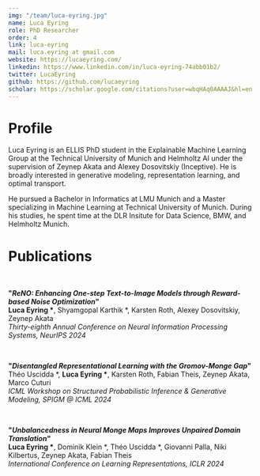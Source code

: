 ```yaml
---
img: "/team/luca-eyring.jpg"
name: Luca Eyring
role: PhD Researcher
order: 4
link: luca-eyring
mail: luca.eyring at gmail.com
website: https://lucaeyring.com/
linkedin: https://www.linkedin.com/in/luca-eyring-74abb01b2/
twitter: LucaEyring
github: https://github.com/lucaeyring
scholar: https://scholar.google.com/citations?user=wbqHAq0AAAAJ&hl=en
---
```


# Profile

Luca Eyring is an ELLIS PhD student in the Explainable Machine Learning Group at the Technical University of Munich and Helmholtz AI under the supervision of Zeynep Akata and Alexey Dosovitskiy (Inceptive). He is broadly interested in generative modeling, representation learning, and optimal transport.

He pursued a Bachelor in Informatics at LMU Munich and a Master specializing in Machine Learning at Technical University of Munich. During his studies, he spent time at the DLR Insitute for Data Science, BMW, and Helmholtz Munich.

# Publications

</br>

__"_ReNO: Enhancing One-step Text-to-Image Models through Reward-based Noise Optimization_"__   
__Luca Eyring *__, Shyamgopal Karthik *, Karsten Roth, Alexey Dosovitskiy, Zeynep Akata   
*Thirty-eighth Annual Conference on Neural Information Processing Systems, NeurIPS 2024*

</br>

__"_Disentangled Representational Learning with the Gromov-Monge Gap_"__   
Théo Uscidda *, __Luca Eyring *__, Karsten Roth, Fabian Theis, Zeynep Akata, Marco Cuturi   
*ICML Workshop on Structured Probabilistic Inference & Generative Modeling, SPIGM @ ICML 2024*

</br>

__"_Unbalancedness in Neural Monge Maps Improves Unpaired Domain Translation_"__   
__Luca Eyring *__, Dominik Klein *, Théo Uscidda *, Giovanni Palla, Niki Kilbertus, Zeynep Akata, Fabian Theis   
*International Conference on Learning Representations, ICLR 2024*